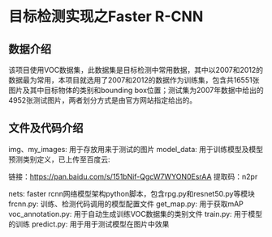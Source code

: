 # 目标检测实现之Faster R-CNN
## 数据介绍 
该项目使用VOC数据集，此数据集是目标检测中常用数据，其中以2007和2012的数据最为常用，本项目就选用了2007和2012的数据作为训练集，包含共16551张图片及其中目标物体的类别和bounding box位置；测试集为2007年数据中给出的4952张测试图片，两者划分方式是由官方网站指定给出的。
## 文件及代码介绍
img、my_images: 用于存放用来于测试的图片
model_data: 用于训练模型及模型预测类别定义，已上传至百度云:

链接：https://pan.baidu.com/s/151bNif-QgcW7WYON0EsrAA 
提取码：n2pr

nets: faster rcnn网络模型架构python脚本，包含rpg.py和resnet50.py等模块
frcnn.py: 训练、检测代码调用的模型配置文件
get_map.py: 用于获取mAP
voc_annotation.py: 用于自动生成训练VOC数据集的类别文件
train.py: 用于模型的训练
predict.py: 用于用于测试模型在图片中效果
